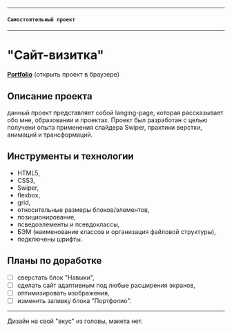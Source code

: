-----

#### `Самостоятельный проект`

-----

# "Сайт-визитка"
[**Portfolio**](https://aleksandra-shevchenko.github.io/portfolio) (открыть проект в браузере)
 
## Описание проекта
данный проект представляет собой langing-page, которая рассказывает обо мне, образовании и проектах.
Проект был разработан с целью получени опыта применения слайдера Swiper, практики верстки, анимаций и трансформаций.

## Инструменты и технологии
* HTML5,
* CSS3,
* Swiper,
* flexbox,
* grid,
* относительные размеры блоков/элементов,
* позиционирование,
* псведоэлементы и псевдоклассы,
* БЭМ (наименование классов и организация файловой структуры),
* подключены шрифты.

## Планы по доработке
- [ ] сверстать блок "Навыки",
- [ ] сделать сайт адаптивным под любые расширения экранов,
- [ ] оптимизировать изображения,
- [ ] изменить заливку блока "Портфолио".

------------
Дизайн на свой "вкус" из головы, макета нет.
